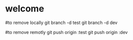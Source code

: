 # welcome





#to remove locally
git branch -d test
git branch -d dev

#to remove remotly
git push origin :test
git push origin :dev
